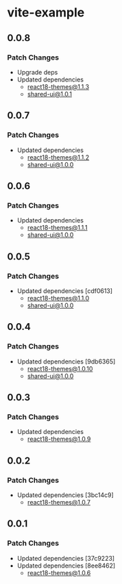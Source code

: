 # vite-example

## 0.0.8

### Patch Changes

- Upgrade deps
- Updated dependencies
  - react18-themes@1.1.3
  - shared-ui@1.0.1

## 0.0.7

### Patch Changes

- Updated dependencies
  - react18-themes@1.1.2
  - shared-ui@1.0.0

## 0.0.6

### Patch Changes

- Updated dependencies
  - react18-themes@1.1.1
  - shared-ui@1.0.0

## 0.0.5

### Patch Changes

- Updated dependencies [cdf0613]
  - react18-themes@1.1.0
  - shared-ui@1.0.0

## 0.0.4

### Patch Changes

- Updated dependencies [9db6365]
  - react18-themes@1.0.10
  - shared-ui@1.0.0

## 0.0.3

### Patch Changes

- Updated dependencies
  - react18-themes@1.0.9

## 0.0.2

### Patch Changes

- Updated dependencies [3bc14c9]
  - react18-themes@1.0.7

## 0.0.1

### Patch Changes

- Updated dependencies [37c9223]
- Updated dependencies [8ee8462]
  - react18-themes@1.0.6
